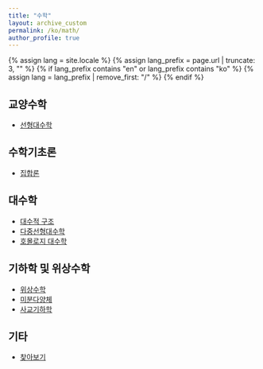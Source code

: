```yaml
---
title: "수학"
layout: archive_custom
permalink: /ko/math/
author_profile: true
---
```

{% assign lang = site.locale %}
{% assign lang_prefix = page.url | truncate: 3, "" %}
{% if lang_prefix contains "en" or lang_prefix contains "ko" %}
  {% assign lang = lang_prefix | remove_first: "/" %}
{% endif %}

## 교양수학

- [선형대수학](/ko/linear_algebra/)

## 수학기초론

- [집합론](/ko/set_theory/)

## 대수학

- [대수적 구조](/ko/algebraic_structures/)
- [다중선형대수학](/ko/multilinear_algebra/)
- [호몰로지 대수학](/ko/homological_algebra/)

## 기하학 및 위상수학

- [위상수학](/ko/topology/)
- [미분다양체](/ko/manifold/)
- [사교기하학](/ko/symplectic_geometry/)

## 기타

- [찾아보기](/ko/misc/index)